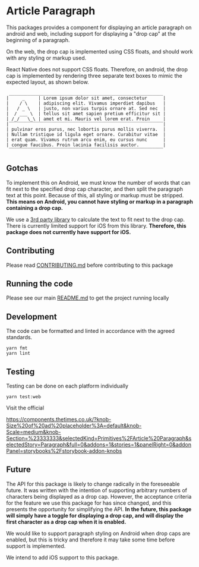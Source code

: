 # Article Paragraph

This packages provides a component for displaying an article paragraph
on android and web, including support for displaying a "drop
cap" at the beginning of a paragraph.

On the web, the drop cap is implemented using CSS floats, and should work with
any styling or markup used.

React Native does not support CSS floats. Therefore, on android,
the drop cap is implemented by rendering three separate text boxes to
mimic the expected layout, as shown below.

```
 __________________________________________________________
|     _     | Lorem ipsum dolor sit amet, consectetur      |
|    / \    | adipiscing elit. Vivamus imperdiet dapibus   |
|   / _ \   | justo, non varius turpis ornare at. Sed nec  |
|  / ___ \  | tellus sit amet sapien pretium efficitur sit |
| /_/   \_\ | amet et mi. Mauris vel lorem erat. Proin     |
|‾‾‾‾‾‾‾‾‾‾‾‾‾‾‾‾‾‾‾‾‾‾‾‾‾‾‾‾‾‾‾‾‾‾‾‾‾‾‾‾‾‾‾‾‾‾‾‾‾‾‾‾‾‾‾‾‾‾|
| pulvinar eros purus, nec lobortis purus mollis viverra.  |
| Nullam tristique id ligula eget ornare. Curabitur vitae  |
| erat quam. Vivamus rutrum arcu enim, eu cursus nunc      |
| congue faucibus. Proin lacinia facilisis auctor.         |
 ‾‾‾‾‾‾‾‾‾‾‾‾‾‾‾‾‾‾‾‾‾‾‾‾‾‾‾‾‾‾‾‾‾‾‾‾‾‾‾‾‾‾‾‾‾‾‾‾‾‾‾‾‾‾‾‾‾‾
```

## Gotchas

To implement this on Android, we must know the number of words that can fit
next to the specified drop cap character, and then split the paragraph text at
this point. Because of this, all styling or markup must be stripped.
**This means on Android, you cannot have styling or markup in a paragraph containing a drop cap.**

We use a [3rd party library](https://github.com/aMarCruz/react-native-text-size)
to calculate the text to fit next to the drop cap. There is currently limited support for iOS
from this library. **Therefore, this package
does not currently have support for iOS.**

## Contributing

Please read [CONTRIBUTING.md](./CONTRIBUTING.md) before contributing to this
package

## Running the code

Please see our main [README.md](../README.md) to get the project running locally

## Development

The code can be formatted and linted in accordance with the agreed standards.

```
yarn fmt
yarn lint
```

## Testing

Testing can be done on each platform individually

```
yarn test:web
```

Visit the official

https://components.thetimes.co.uk/?knob-Size%20of%20ad%20placeholder%3A=default&knob-Scale=medium&knob-Section=%23333333&selectedKind=Primitives%2FArticle%20Paragraph&selectedStory=Paragraph&full=0&addons=1&stories=1&panelRight=0&addonPanel=storybooks%2Fstorybook-addon-knobs

## Future

The API for this package is likely to change radically in the foreseeable
future. It was written with the intention of supporting arbitrary numbers of
characters being displayed as a drop cap. However, the acceptance criteria for the
feature we use this package for has since changed, and this presents the opportunity for
simplifying the API. **In the future, this package will simply have a toggle for displaying a drop cap,
and will display the first character as a drop cap when it is enabled.**

We would like to support paragraph styling on Android when drop caps are enabled,
but this is tricky and therefore it may take some time before support is
implemented.

We intend to add iOS support to this package.
